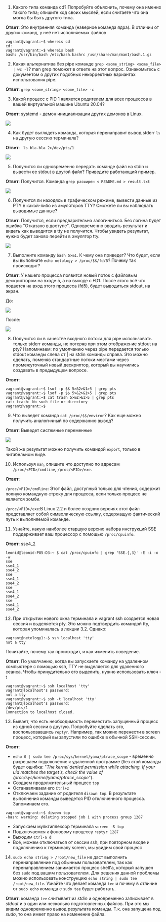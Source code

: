 1. Какого типа команда cd? Попробуйте объяснить, почему она именно такого типа; опишите ход своих мыслей, если считаете что она могла бы быть другого типа.

**Ответ**: Это внутренняя команда (наверное команда ядра). В отличии от других команд, у неё нет исполняемых файлов
```
vagrant@vagrant:~$ whereis cd
cd:
vagrant@vagrant:~$ whereis bash
bash: /usr/bin/bash /etc/bash.bashrc /usr/share/man/man1/bash.1.gz
```
2. Какая альтернатива без pipe команде `grep <some_string> <some_file> | wc -l`? man grep поможет в ответе на этот вопрос. Ознакомьтесь с документом о других подобных некорректных вариантах использования pipe.

**Ответ**: `grep <some_string> <some_file> -c`

3. Какой процесс с PID 1 является родителем для всех процессов в вашей виртуальной машине Ubuntu 20.04?

**Ответ**: systemd - демон инициализации других демонов в Linux.

![](img/systemd.png)

4. Как будет выглядеть команда, которая перенаправит вывод stderr `ls` на другую сессию терминала?

**Ответ**: ` ls bla-bla 2>/dev/pts/1`

![](img/stderr.png)

5. Получится ли одновременно передать команде файл на stdin и вывести ее stdout в другой файл? Приведите работающий пример.

**Ответ**: Получится. Команда `grep расширен < README.md > result.txt ` 

![](img/terminal-02-5.png)

6. Получится ли находясь в графическом режиме, вывести данные из PTY в какой-либо из эмуляторов TTY? Сможете ли вы наблюдать выводимые данные?

**Ответ**: Получится, если предварительно залогиниться. Без логина будет ошибка "Отказано в доступе". Одновременно вводить результат и видеть как выводится в tty не получится. Чтобы увидеть результат, нужно будет заново перейти в эмулятор tty.

![](img/terminal-02-6.png)

7. Выполните команду `bash 5>&1`. К чему она приведет? Что будет, если вы выполните `echo netology > /proc/$$/fd/5`? Почему так происходит?

**Ответ**: У нашего процесса появится новый поток с файловым дескриптором на входе 5, а на выходе с FD1. После этого всё что подается на вход этого процесса (fd5), будет выводиться stdout, на экран.

До:

![](img/terminal-02-7-1.png)

После:

![](img/terminal-02-7-2.png)


8. Получится ли в качестве входного потока для pipe использовать только stderr команды, не потеряв при этом отображение stdout на pty? Напоминаем: по умолчанию через pipe передается только stdout команды слева от | на stdin команды справа. Это можно сделать, поменяв стандартные потоки местами через промежуточный новый дескриптор, который вы научились создавать в предыдущем вопросе.

**Ответ**: 
```commandline
vagrant@vagrant:~$ lsof -p $$ 5>&2>&1>5 | grep pts
vagrant@vagrant:~$ lsof -p $$ 5>&2>&1>5 | grep pts
vagrant@vagrant:~$ cat trash 5>&2>&1>5 | grep pts
cat: trash: No such file or directory
vagrant@vagrant:~$ 
```

9. Что выведет команда `cat /proc/$$/environ`? Как еще можно получить аналогичный по содержанию вывод?

**Ответ**: Выведет системные переменные

![](img/terminal-02-9.png)

Такой же результат можно получить командой `export`, только в читабельном виде.

10. Используя `man`, опишите что доступно по адресам `/proc/<PID>/cmdline`, `/proc/<PID>/exe`.

**Ответ**: 

`/proc/<PID>/cmdline`: Этот файл, доступный только для чтения, содержит полную командную строку для процесса, если только процесс не является зомби.

`/proc/<PID>/exe`:В Linux 2.2 и более поздних версиях этот файл представляет собой символическую ссылку, содержащую фактический путь к выполняемой команде.

11. Узнайте, какую наиболее старшую версию набора инструкций SSE поддерживает ваш процессор с помощью `/proc/cpuinfo`.


**Ответ**: sse4_2
```commandline
leonid@leonid-P85-D3:~ $ cat /proc/cpuinfo | grep 'SSE.{,3}' -E -i -o -w
sse
sse4_1
sse4_2
sse
sse4_1
sse4_2
sse
sse4_1
sse4_2
sse
sse4_1
sse4_2
```

12. При открытии нового окна терминала и vagrant ssh создается новая сессия и выделяется pty. Это можно подтвердить командой tty, которая упоминалась в лекции 3.2. Однако:
```commandline
vagrant@netology1:~$ ssh localhost 'tty'
not a tty
```
Почитайте, почему так происходит, и как изменить поведение.

**Ответ**: По умолчанию, когда вы запускаете команду на удаленном компьютере с помощью ssh, TTY не выделяется для удаленного сеанса. Чтобы принудительно его выделить, нужно использовать ключ -t
```commandline
vagrant@vagrant:~$ ssh localhost 'tty'
vagrant@localhost's password: 
not a tty
vagrant@vagrant:~$ ssh -t localhost 'tty'
vagrant@localhost's password: 
/dev/pts/1
Connection to localhost closed.
```

13. Бывает, что есть необходимость переместить запущенный процесс из одной сессии в другую. Попробуйте сделать это, воспользовавшись `reptyr`. Например, так можно перенести в screen процесс, который вы запустили по ошибке в обычной SSH-сессии.

**Ответ**:
* `echo 0 | sudo tee /proc/sys/kernel/yama/ptrace_scope` - временно разрешаем подключение к удаленной программе (без этой команды будет ошибка: "*The kernel denied permission while attaching. If your uid matches the target's, check the value of /proc/sys/kernel/yama/ptrace_scope*").
* Создаем продолжительный процесс `top`
* Останавливаем его `Ctrl+z`
* Отключаем задание от родителя `disown top`. В результате выполнения команды выведется PID отключенного процесса. Запоминаем его.
```commandline
vagrant@vagrant:~$ disown top
-bash: warning: deleting stopped job 1 with process group 1287
```
* Запускаем мультиплексор терминала `screen -S top`
* Подключаемся к фоновому процессу `reptyr 1287`
* Выходим `Ctrl-a d`
* Всё, можем отключаться от сессии ssh, при повторном входе и подключению к терминалу screen, мы увидим свой процесс 

14. `sudo echo string > /root/new_file` не даст выполнить перенаправление под обычным пользователем, так как перенаправлением занимается процесс shell'а, который запущен без `sudo` под вашим пользователем. Для решения данной проблемы можно использовать конструкцию `echo string | sudo tee /root/new_file`. Узнайте что делает команда `tee` и почему в отличие от `sudo echo` команда с `sudo tee` будет работать.

**Ответ**: команда `tee` считывает из *stdin* и одновременно записывает в *stdout* и в один или несколько подготовленных файлов. При это мы видим одновременно вывод результата команды. Т.к. она запущена под *sudo*, то она имеет право на изменение файла. 